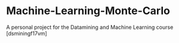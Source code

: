 # Machine-Learning-Monte-Carlo
A personal project for the Datamining and Machine Learning course [dsminingf17vm]

